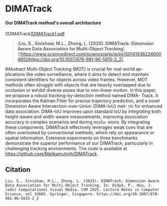 # DIMATrack

#### Our DIMATrack method's overall architecture
![DIMATrack][DIMATrack1.pdf](https://github.com/user-attachments/files/19950679/DIMATrack1.pdf)



> [**Liu, S., Sinishaw, M.L., Zheng, L. (2025). DIMATrack: Dimension Aware Data Association for Multi-Object Tracking**]([https://www.sciencedirect.com/science/article/pii/S0141938224000465](https://doi.org/10.1007/978-981-96-5815-2_2), 

#Abstract
Multi-Object Tracking (MOT) is crucial for real-world ap-
plications like video surveillance, where it aims to detect and maintain
consistent identifiers for objects across video frames. However, MOT
methods often struggle with objects that are heavily overlapped due
to occlusion or exhibit diverse poses due to non-linear motion. In this
paper, we propose a robust tracking-by-detection method named DIMA-
Track. It incorporates the Kalman Filter for precise trajectory prediction,
and a novel Dimension Aware Intersection-over-Union (DIMA-IoU) met-
ric for enhanced data association. DIMA-IoU improves upon standard
IoU by integrating both height-aware and width-aware measurements,
improving association accuracy in complex scenarios and during occlu-
sions. By integrating these components, DIMATrack effectively leverages
weak cues that are often overlooked by conventional methods, which rely
on appearance or spatial information. Extensive experiments on three
benchmarks demonstrate the superior performance of our DIMATrack,
particularly in challenging tracking environments. The code is available
at https://github.com/Melikamuliyih/DIMATrack.





## Citation
```
Liu, S., Sinishaw, M.L., Zheng, L. (2025). DIMATrack: Dimension Aware Data Association for Multi-Object Tracking. In: Didyk, P., Hou, J. (eds) Computational Visual Media. CVM 2025. Lecture Notes in Computer Science, vol 15665. Springer, Singapore. https://doi.org/10.1007/978-981-96-5815-2_2
```
